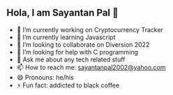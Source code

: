 ## Hola, I am Sayantan Pal 👋

- 🔭 I’m currently working on Cryptocurrency Tracker
- 🌱 I’m currently learning Javascript
- 👯 I’m looking to collaborate on Diversion 2022
- 🤔 I’m looking for help with C programming
- 💬 Ask me about any tech related stuff
- 📫 How to reach me: sayantanpal2002@yahoo.com 
- 😄 Pronouns: he/his
- ⚡ Fun fact: addicted to black coffee

